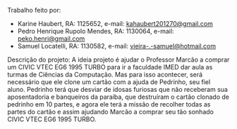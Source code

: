 Trabalho feito por: 
 - Karine Haubert, RA: 1125652, e-mail: kahaubert201270@gmail.com
 - Pedro Henrique Rupolo Mendes, RA: 1130064, e-mail: peko.henri@gmail.com
 - Samuel Locatelli, RA: 1130582, e-mail: vieira-.-samuel@hotmail.com 

Descrição do projeto: 
    A ideia projeto é ajudar o Professor Marcão a comprar um CIVIC VTEC EG6 1995 TURBO para ir a faculdade IMED dar aula as turmas de Ciências da Computação. Mas para isso acontecer, será necessário que ele clone um cartão com a ajuda de Pedrinho, seu fiel aluno. Pedrinho terá que desviar de idosas furiosas que não receberam sua aposentadoria e banqueiros da paraíba, que destruíram o cartão clonado de pedrinho em 10 partes, e agora ele terá a missão de recolher todas as partes do cartão e assim ajudando Marcão a comprar seu tão sonhado CIVIC VTEC EG6 1995 TURBO.


